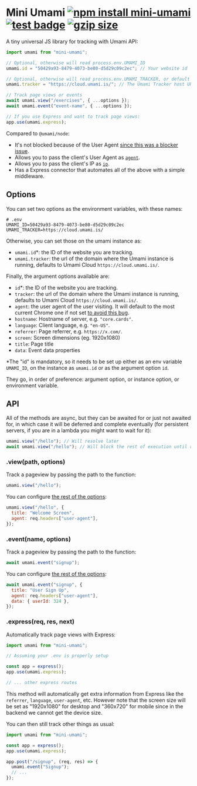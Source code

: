 # Mini Umami [![npm install mini-umami](https://img.shields.io/badge/npm%20install-mini--umami-blue.svg)](https://www.npmjs.com/package/mini-umami) [![test badge](https://github.com/franciscop/mini-umami/workflows/tests/badge.svg "test badge")](https://github.com/franciscop/mini-umami/blob/master/.github/workflows/tests.yml) [![gzip size](https://badgen.net/bundlephobia/minzip/mini-umami?label=gzip&color=green)](https://bundlephobia.com/package/mini-umami)

A tiny universal JS library for tracking with Umami API:

```js
import umami from "mini-umami";

// Optional, otherwise will read process.env.UMAMI_ID
umami.id = "50429a93-8479-4073-be80-d5d29c09c2ec"; // Your website id

// Optional, otherwise will read process.env.UMAMI_TRACKER, or default to Umami Cloud
umami.tracker = "https://cloud.umami.is/"; // The Umami Tracker host URL, NOT your site URL

// Track page views or events
await umami.view("/exercises", { ...options });
await umami.event("event-name", { ...options });

// If you use Express and want to track page views:
app.use(umami.express);
```

Compared to `@umami/node`:

- It's not blocked because of the User Agent [since this was a blocker issue](https://github.com/umami-software/node/issues/1).
- Allows you to pass the client's User Agent as [`agent`](#options).
- Allows you to pass the client's IP as [`ip`](#options).
- Has a Express connector that automates all of the above with a simple middleware.

## Options

You can set two options as the environment variables, with these names:

```
# .env
UMAMI_ID=50429a93-8479-4073-be80-d5d29c09c2ec
UMAMI_TRACKER=https://cloud.umami.is/
```

Otherwise, you can set those on the umami instance as:

- `umami.id`\*: the ID of the website you are tracking.
- `umami.tracker`: the url of the domain where the Umami instance is running, defaults to Umami Cloud `https://cloud.umami.is/`.

Finally, the argument options available are:

- `id`\*: the ID of the website you are tracking.
- `tracker`: the url of the domain where the Umami instance is running, defaults to Umami Cloud `https://cloud.umami.is/`.
- `agent`: the user agent of the user visiting. It will default to the most current Chrome one if not set [to avoid this bug](https://github.com/umami-software/node/issues/1).
- `hostname`: Hostname of server, e.g. `"core.cards"`.
- `language`: Client language, e.g. `"en-US"`.
- `referrer`: Page referrer, e.g. `https://x.com/`.
- `screen`: Screen dimensions (eg. 1920x1080)
- `title`: Page title
- `data`: Event data properties

\*The "id" is mandatory, so it needs to be set up either as an env variable `UMAMI_ID`, on the instance as `umami.id` or as the argument option `id`.

They go, in order of preference: argument option, or instance option, or environment variable.

## API

All of the methods are async, but they can be awaited for or just not awaited for, in which case it will be deferred and complete eventually (for persistent servers, if you are in a lambda you might want to wait for it):

```js
umami.view("/hello"); // Will resolve later
await umami.view("/hello"); // Will block the rest of execution until resolution
```

### .view(path, options)

Track a pageview by passing the path to the function:

```js
umami.view("/hello");
```

You can configure [the rest of the options](#options):

```js
umami.view("/hello", {
  title: "Welcome Screen",
  agent: req.headers["user-agent"],
});
```

### .event(name, options)

Track a pageview by passing the path to the function:

```js
await umami.event("signup");
```

You can configure [the rest of the options](#options):

```js
await umami.event("signup", {
  title: "User Sign Up",
  agent: req.headers["user-agent"],
  data: { userId: 324 },
});
```

### .express(req, res, next)

Automatically track page views with Express:

```js
import umami from "mini-umami";

// Assuming your .env is properly setup

const app = express();
app.use(umami.express);

// ... other express routes
```

This method will automatically get extra information from Express like the `referrer`, `language`, `user-agent`, etc. However note that the screen size will be set as "1920x1080" for desktop and "360x720" for mobile since in the backend we cannot get the device size.

You can then still track other things as usual:

```js
import umami from "mini-umami";

const app = express();
app.use(umami.express);

app.post("/signup", (req, res) => {
  umami.event("Signup");
  // ...
});
```
